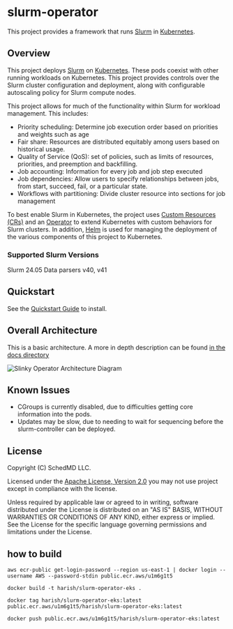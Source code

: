 # slurm-operator

This project provides a framework that runs [Slurm] in [Kubernetes].

## Overview

This project deploys [Slurm] on [Kubernetes]. These pods coexist with other
running workloads on Kubernetes. This project provides controls over the Slurm
cluster configuration and deployment, along with configurable autoscaling policy
for Slurm compute nodes.

This project allows for much of the functionality within Slurm for workload
management. This includes:

- Priority scheduling: Determine job execution order based on priorities and
  weights such as age
- Fair share: Resources are distributed equitably among users based on
  historical usage.
- Quality of Service (QoS): set of policies, such as limits of resources,
  priorities, and preemption and backfilling.
- Job accounting: Information for every job and job step executed
- Job dependencies: Allow users to specify relationships between jobs, from
  start, succeed, fail, or a particular state.
- Workflows with partitioning: Divide cluster resource into sections for job
  management

To best enable Slurm in Kubernetes, the project uses
[Custom Resources (CRs)][custom-resources] and an [Operator] to extend
Kubernetes with custom behaviors for Slurm clusters. In addition, [Helm] is used
for managing the deployment of the various components of this project to
Kubernetes.

### Supported Slurm Versions

Slurm 24.05 Data parsers v40, v41

## Quickstart

See the [Quickstart Guide][quickstart] to install.

## Overall Architecture

This is a basic architecture. A more in depth description can be found
[in the docs directory](docs/dev/architecture.md)

![Slinky Operator Architecture Diagram](docs/assets/slurm-operator_big-picture.svg)

## Known Issues

- CGroups is currently disabled, due to difficulties getting core information
  into the pods.
- Updates may be slow, due to needing to wait for sequencing before the
  slurm-controller can be deployed.

## License

Copyright (C) SchedMD LLC.

Licensed under the
[Apache License, Version 2.0](http://www.apache.org/licenses/LICENSE-2.0) you
may not use project except in compliance with the license.

Unless required by applicable law or agreed to in writing, software distributed
under the License is distributed on an "AS IS" BASIS, WITHOUT WARRANTIES OR
CONDITIONS OF ANY KIND, either express or implied. See the License for the
specific language governing permissions and limitations under the License.

<!-- links -->

[custom-resources]: https://kubernetes.io/docs/concepts/extend-kubernetes/api-extension/custom-resources/
[helm]: https://helm.sh/
[kubernetes]: https://kubernetes.io/
[operator]: https://kubernetes.io/docs/concepts/extend-kubernetes/operator/
[quickstart]: ./docs/user/quickstart.md
[slurm]: https://slurm.schedmd.com/overview.html


## how to build

```
aws ecr-public get-login-password --region us-east-1 | docker login --username AWS --password-stdin public.ecr.aws/u1m6g1t5

docker build -t harish/slurm-operator-eks .

docker tag harish/slurm-operator-eks:latest public.ecr.aws/u1m6g1t5/harish/slurm-operator-eks:latest

docker push public.ecr.aws/u1m6g1t5/harish/slurm-operator-eks:latest

```